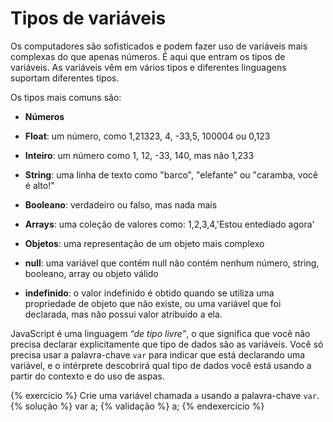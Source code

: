 # Tipos de variáveis

Os computadores são sofisticados e podem fazer uso de variáveis mais complexas do que apenas números. É aqui que entram os tipos de variáveis. As variáveis vêm em vários tipos e diferentes linguagens suportam diferentes tipos.

Os tipos mais comuns são:

- **Números**

- **Float**: um número, como 1,21323, 4, -33,5, 100004 ou 0,123
- **Inteiro**: um número como 1, 12, -33, 140, mas não 1,233

- **String**: uma linha de texto como "barco", "elefante" ou "caramba, você é alto!"

- **Booleano**: verdadeiro ou falso, mas nada mais

- **Arrays**: uma coleção de valores como: 1,2,3,4,'Estou entediado agora'

- **Objetos**: uma representação de um objeto mais complexo

- **null**: uma variável que contém null não contém nenhum número, string, booleano, array ou objeto válido

- **indefinido**: o valor indefinido é obtido quando se utiliza uma propriedade de objeto que não existe, ou uma variável que foi declarada, mas não possui valor atribuído a ela.

JavaScript é uma linguagem _“de tipo livre”_, o que significa que você não precisa declarar explicitamente que tipo de dados são as variáveis. Você só precisa usar a palavra-chave `var` para indicar que está declarando uma variável, e o intérprete descobrirá qual tipo de dados você está usando a partir do contexto e do uso de aspas.

{% exercício %}
Crie uma variável chamada `a` usando a palavra-chave `var`.
{% solução %}
var a;
{% validação %}
a;
{% endexercício %}